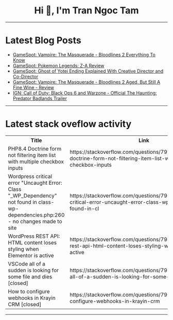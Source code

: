 <h1 align="center">Hi 👋, I'm Tran Ngoc Tam</h1>

---

# Latest Blog Posts 
<!-- BLOG-POST-LIST:START -->
- [GameSpot: Vampire: The Masquerade - Bloodlines 2 Everything To Know](https://dev.to/gg_news/gamespot-vampire-the-masquerade-bloodlines-2-everything-to-know-47k9)
- [GameSpot: Pokemon Legends: Z-A Review](https://dev.to/gg_news/gamespot-pokemon-legends-z-a-review-3a0f)
- [GameSpot: Ghost of Yotei Ending Explained With Creative Director and Co-Director](https://dev.to/gg_news/gamespot-ghost-of-yotei-ending-explained-with-creative-director-and-co-director-26fl)
- [GameSpot: Vampire: The Masquerade - Bloodlines 2 Aged, But Still A Fine Wine - Review](https://dev.to/gg_news/gamespot-vampire-the-masquerade-bloodlines-2-aged-but-still-a-fine-wine-review-2884)
- [IGN: Call of Duty: Black Ops 6 and Warzone - Official The Haunting: Predator Badlands Trailer](https://dev.to/gg_news/ign-call-of-duty-black-ops-6-and-warzone-official-the-haunting-predator-badlands-trailer-2757)
<!-- BLOG-POST-LIST:END -->

---

# Latest stack oveflow activity
<table>
  <tr><th>Title</th><th>Link</th></tr>
  <!-- STACKOVERFLOW:START --><tr><td>PHP8.4 Doctrine form not filtering item list with multiple checkbox inputs</td><td>https://stackoverflow.com/questions/79793762/php8-4-doctrine-form-not-filtering-item-list-with-multiple-checkbox-inputs</td></tr><tr><td>Wordpress critical error &quot;Uncaught Error: Class &quot;_WP_Dependency&quot; not found in class-wp-dependencies.php:260 - no changes made to site</td><td>https://stackoverflow.com/questions/79793700/wordpress-critical-error-uncaught-error-class-wp-dependency-not-found-in-cl</td></tr><tr><td>WordPress REST API: HTML content loses styling when Elementor is active</td><td>https://stackoverflow.com/questions/79793652/wordpress-rest-api-html-content-loses-styling-when-elementor-is-active</td></tr><tr><td>VSCode all of a sudden is looking for some file and dies [closed]</td><td>https://stackoverflow.com/questions/79793444/vscode-all-of-a-sudden-is-looking-for-some-file-and-dies</td></tr><tr><td>How to configure webhooks in Krayin CRM [closed]</td><td>https://stackoverflow.com/questions/79793308/how-to-configure-webhooks-in-krayin-crm</td></tr><!-- STACKOVERFLOW:END -->
</table>

---


